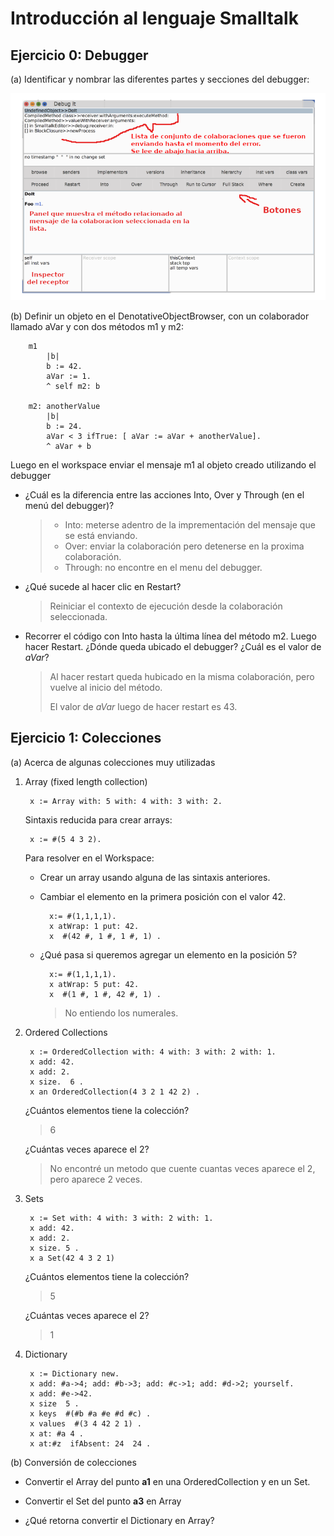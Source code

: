 # Introducción al lenguaje Smalltalk

## Ejercicio 0: Debugger
(a) Identificar y nombrar las diferentes partes y secciones del debugger:

![](https://github.com/malei-dc/IS1/blob/main/Ejercicios/Parte1/imgs/ej0a.png)

(b) Definir un objeto en el DenotativeObjectBrowser, con un colaborador llamado aVar
y con dos métodos m1 y m2:

        m1
            |b|
            b := 42.
            aVar := 1.
            ^ self m2: b

        m2: anotherValue
            |b|
            b := 24.
            aVar < 3 ifTrue: [ aVar := aVar + anotherValue].
            ^ aVar + b
    
Luego en el workspace enviar el mensaje m1 al objeto creado utilizando el debugger

- ¿Cuál es la diferencia entre las acciones Into, Over y Through (en el menú del debugger)?

    >- Into: meterse adentro de la imprementación del mensaje que se está enviando.
    >- Over: enviar la colaboración pero detenerse en la proxima colaboración.
    >- Through: no encontre en el menu del debugger.

- ¿Qué sucede al hacer clic en Restart?

    > Reiniciar el contexto de ejecución desde la colaboración seleccionada.

- Recorrer el código con Into hasta la última línea del método m2. Luego hacer Restart. ¿Dónde queda ubicado el debugger? ¿Cuál es el valor de $aVar$?

    > Al hacer restart queda hubicado en la misma colaboración, pero vuelve al inicio del método.
    >
    > El valor de $aVar$ luego de hacer restart es 43.

## Ejercicio 1: Colecciones

(a) Acerca de algunas colecciones muy utilizadas

1. Array (fixed length collection)

        x := Array with: 5 with: 4 with: 3 with: 2.
    
    Sintaxis reducida para crear arrays:

        x := #(5 4 3 2).

    Para resolver en el Workspace:

    - Crear un array usando alguna de las sintaxis anteriores.
    - Cambiar el elemento en la primera posición con el valor 42.

            x:= #(1,1,1,1).
            x atWrap: 1 put: 42.
            x  #(42 #, 1 #, 1 #, 1) .

    - ¿Qué pasa si queremos agregar un elemento en la posición 5?

            x:= #(1,1,1,1). 
            x atWrap: 5 put: 42.
            x  #(1 #, 1 #, 42 #, 1) .
        
        > No entiendo los numerales.

2. Ordered Collections

        x := OrderedCollection with: 4 with: 3 with: 2 with: 1.
        x add: 42.
        x add: 2.
        x size.  6 .
        x an OrderedCollection(4 3 2 1 42 2) .

    ¿Cuántos elementos tiene la colección?

    > 6

    ¿Cuántas veces aparece el 2?

    > No encontré un metodo que cuente cuantas veces aparece el 2, pero aparece 2 veces.

3. Sets

        x := Set with: 4 with: 3 with: 2 with: 1.
        x add: 42.
        x add: 2.
        x size. 5 .
        x a Set(42 4 3 2 1) 

    ¿Cuántos elementos tiene la colección?

    > 5

    ¿Cuántas veces aparece el 2?

    > 1

4. Dictionary

        x := Dictionary new.
        x add: #a->4; add: #b->3; add: #c->1; add: #d->2; yourself.
        x add: #e->42.
        x size  5 .
        x keys  #(#b #a #e #d #c) .
        x values  #(3 4 42 2 1) .
        x at: #a 4 .
        x at:#z  ifAbsent: 24  24 .

(b) Conversión de colecciones

- Convertir el Array del punto **a1** en una OrderedCollection y en un Set.



- Convertir el Set del punto **a3** en Array

- ¿Qué retorna convertir el Dictionary en Array?